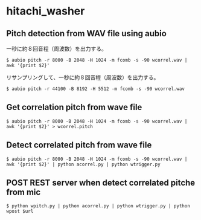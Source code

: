 # hitachi_washer

## Pitch detection from WAV file using aubio

一秒に約８回音程（周波数）を出力する。

```
$ aubio pitch -r 8000 -B 2048 -H 1024 -m fcomb -s -90 wcorrel.wav | awk '{print $2}'
```

リサンプリングして、一秒に約８回音程（周波数）を出力する。

```
$ aubio pitch -r 44100 -B 8192 -H 5512 -m fcomb -s -90 wcorrel.wav
```

## Get correlation pitch from wave file

```
$ aubio pitch -r 8000 -B 2048 -H 1024 -m fcomb -s -90 wcorrel.wav | awk '{print $2}' > wcorrel.pitch
```

## Detect correlated pitch from wave file

```
$ aubio pitch -r 8000 -B 2048 -H 1024 -m fcomb -s -90 wcorrel.wav | awk '{print $2}' | python acorrel.py | python wtrigger.py
```

## POST REST server when detect correlated pitche from mic

```
$ python wpitch.py | python acorrel.py | python wtrigger.py | python  wpost $url
```



